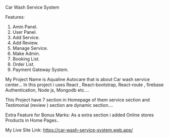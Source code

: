  Car Wash Service System
 
 Features:
1. Amin Panel.
2. User Panel.
3. Add Service.
4. Add Review.
5. Manage Service.
6. Make Admin.
7. Booking List.
8. Order List.
9. Payment Gateway System.
 
 
 My Project Name is Aqualine Autocare that is about Car wash service center... In this project i uses React , React-bootstrap, React-route , firebase Authentication, Node js, Mongodb etc....

This Project have 7 section in Homepage of them service section and Testimonial (review ) section are dynamic section....

Extra Feature for Bonus Marks: As a extra section i added Online stores Products in Home Pages..

My Live Site Link: https://car-wash-service-system.web.app/



 

